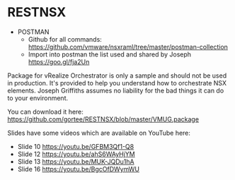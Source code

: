 # RESTNSX

 - POSTMAN
   - Github for all commands: https://github.com/vmware/nsxraml/tree/master/postman-collection
   - Import into postman the list used and shared by Joseph https://goo.gl/fja2Un

Package for vRealize Orchestrator is only a sample and should not be used in production.   It's provided to help you understand how to orchestrate NSX elements.   Joseph Griffiths assumes no liability for the bad things it can do to your environment.  

You can download it here: https://github.com/gortee/RESTNSX/blob/master/VMUG.package


Slides have some videos which are available on YouTube here:
 - Slide 10 https://youtu.be/GFBM3Qf1-Q8
 - Slide 12 https://youtu.be/ahS6WAyHjYM
 - Slide 13 https://youtu.be/MUK-JQDu1hA
 - Slide 16 https://youtu.be/BgcOfDWymWU
